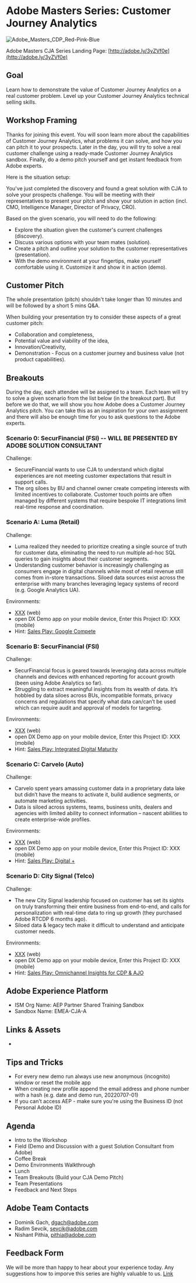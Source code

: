 # Adobe Masters Series: Customer Journey Analytics
![Adobe_Masters_CDP_Red-Pink-Blue](https://user-images.githubusercontent.com/61875393/227615983-539ac145-3035-4292-ba9a-74e9732b931b.png)

Adobe Masters CJA Series Landing Page: [http://adobe.ly/3yZVf0e](http://adobe.ly/3yZVf0e)

## Goal

Learn how to demonstrate the value of Customer Journey Analytics on a real customer problem. 
Level up your Customer Journey Analytics technical selling skills.

## Workshop Framing

Thanks for joining this event. You will soon learn more about the capabilities of Customer Journey Analytics, what problems it can solve, and how you can pitch it to your prospects. Later in the day, you will try to solve a real customer challenge using a ready-made Customer Journey Analytics sandbox. Finally, do a demo pitch yourself and get instant feedback from Adobe experts.

Here is the situation setup:

You've just completed the discovery and found a great solution with CJA to solve your prospects challenge. You will be meeting with their representatives to present your pitch and show your solution in action (incl. CMO, Intelligence Manager, Director of Privacy, CRO).
	
Based on the given scenario, you will need to do the following:
	
* Explore the situation given the customer's current challenges (discovery).
* Discuss various options with your team mates (solution).
* Create a pitch and outline your solution to the customer representatives (presentation).
* With the demo environment at your fingertips, make yourself comfortable using it. Customize it and show it in action (demo).

## Customer Pitch

The whole presentation (pitch) shouldn't take longer than 10 minutes and will be followed by a short 5 mins Q&A.

When building your presentation try to consider these aspects of a great customer pitch:

* Collaboration and completeness,
* Potential value and viability of the idea,
* Innovation/Creativity,
* Demonstration - Focus on a customer journey and business value (not product capabilities).

## Breakouts

During the day, each attendee will be assigned to a team. Each team will try to solve a given scenario from the list below (in the breakout part). But before we do that, we will show you how Adobe does a Customer Journey Analytics pitch. You can take this as an inspiration for your own assignment and there will also be enough time for you to ask questions to the Adobe experts.


### Scenario 0: SecurFinancial (FSI) -- WILL BE PRESENTED BY ADOBE SOLUTION CONSULTANT

Challenge:

* SecureFinancial wants to use CJA to understand which digital experiences are not meeting customer expectations that result in support calls. ​
* The org siloes by BU and channel owner create competing interests with limited incentives to collaborate.  Customer touch points are often managed by different systems that require bespoke IT integrations limit real-time response and coordination.

### Scenario A: Luma (Retail)

Challenge:

* Luma realized they needed to prioritize creating a single source of truth for customer data, eliminating the need to run multiple ad-hoc SQL queries to gain insights about their customer segments.
* Understanding customer behavior is increasingly challenging as consumers engage in digital channels while most of retail revenue still comes from in-store transactions. Siloed data sources exist across the enterprise with many branches leveraging legacy systems of record (e.g. Google Analytics UA).


Environments:

- [XXX]() (web)
- open DX Demo app on your mobile device, Enter this Project ID: XXX (mobile)
- Hint: [Sales Play: Google Compete](https://solutionpartners.adobe.com/content/dam/solution/en/spp_assets/readiness/created/readiness_16/fy23_cja_compete_sales_play_field_positioning_doc.pdf)

### Scenario B: SecurFinancial (FSI)

Challenge:

* SecurFinancial focus is geared towards leveraging data across multiple channels and devices with enhanced reporting for account growth (been using Adobe Analytics so far).
* Struggling to extract meaningful insights from its wealth of data.  It’s hobbled by data siloes across BUs, incompatible formats, privacy concerns and regulations that specify what data can/can’t be used which can require audit and approval of models for targeting. 

Environments:

- [XXX]() (web)
- open DX Demo app on your mobile device, Enter this Project ID: XXX (mobile)
- Hint: [Sales Play: Integrated Digital Maturity](https://solutionpartners.adobe.com/content/dam/solution/en/spp_assets/readiness/created/readiness_16/fy23_cja_integrated_digital_maturity_sales_play_field_positioning_doc.pdf)

### Scenario C: Carvelo (Auto)

Challenge:

* Carvelo spent years amassing customer data in a proprietary data lake but didn’t have the means to activate it, build audience segments, or automate marketing activities. 
* Data is siloed across systems, teams, business units, dealers and agencies with limited ability to connect information – nascent abilities to create enterprise-wide profiles.

Environments:

- [XXX]() (web)
- open DX Demo app on your mobile device, Enter this Project ID: XXX (mobile)
- Hint: [Sales Play: Digital +](https://solutionpartners.adobe.com/content/dam/solution/en/spp_assets/readiness/created/readiness_16/cja_digital_plus_field_positioning_document.pdf) 

### Scenario D: City Signal (Telco)

Challenge:

* The new City Signal leadership focused on customer has set its sights on truly transforming their entire business from end-to-end, and calls for personalization with real-time data to ring up growth (they purchased Adobe RTCDP 6 months ago).
* Siloed data & legacy tech make it difficult to understand and anticipate customer needs.

Environments:

- [XXX]() (web)
- open DX Demo app on your mobile device, Enter this Project ID: XXX (mobile)
- Hint: [Sales Play: Omnichannel Insights for CDP & AJO](https://solutionpartners.adobe.com/content/dam/solution/en/spp_assets/readiness/created/readiness_16/cja_omnichannel_insights_for_cdp_and_ajo_field_positioning_doc.pdf) 

## Adobe Experience Platform

* ISM Org Name: AEP Partner Shared Training Sandbox
* Sandbox Name: EMEA-CJA-A


## Links & Assets

* 

## Tips and Tricks
* For every new demo run always use new anonymous (incognito) window or reset the mobile app
* When creating new profile append the email address and phone number with a hash (e.g. date and demo run, 20220707-01)
* If you can't access AEP  - make sure you're using the Business ID (not Personal Adobe ID)

## Agenda

- Intro to the Workshop
- Field (Demo and Discussion with a guest Solution Consultant from Adobe)
- Coffee Break
- Demo Environments Walkthrough
- Lunch
- Team Breakouts (Build your CJA Demo Pitch)
- Team Presentations
- Feedback and Next Steps

## Adobe Team Contacts

- Dominik Gach, dgach@adobe.com
- Radim Sevcik, sevcik@adobe.com
- Nishant Pithia, pithia@adobe.com

## Feedback Form

We will be more than happy to hear about your experience today. 
Any suggestions how to imporve this series are highly valuable to us. [Link]() 


